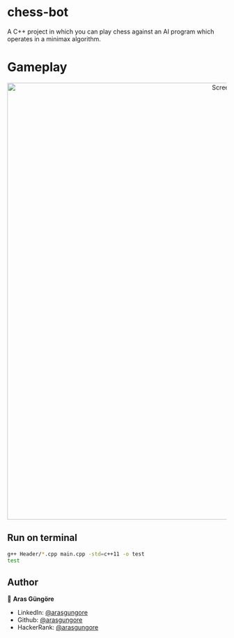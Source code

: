 # chess-bot
A C++ project in which you can play chess against an AI program which operates in a minimax algorithm.

# Gameplay
<p align="center">
    <img alt="Screenshot" src="https://github.com/arasgungore/chess-bot/blob/main/Gameplay/bot_vs_bot.gif" width="1000">
</p>

## Run on terminal

```sh
g++ Header/*.cpp main.cpp -std=c++11 -o test
test
```

## Author

👤 **Aras Güngöre**

* LinkedIn: [@arasgungore](https://www.linkedin.com/in/arasgungore)
* Github: [@arasgungore](https://github.com/arasgungore)
* HackerRank: [@arasgungore](https://www.hackerrank.com/arasgungore)
